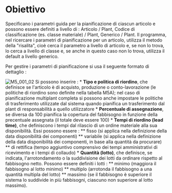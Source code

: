 # Obiettivo
Specificano i parametri guida per la pianificazione di ciascun articolo e possono essere definiti a livello di :  Articolo / Plant, Codice di classificazione (es. classe materiale) / Plant, Generico / Plant.
Il programma, nel ricercare i parametri di pianificazione per un articolo, utilizza il metodo della "risalita", cioè cerca il parametro a livello di articolo e, se non lo trova, lo cerca a livello di classe e, se anche in questo caso non lo trova, utilizza il default a livello generico.

Per gestire i parametri di pianificazione si usa il seguente formato di dettaglio : 

![M5_001_02](https://doc.smeup.com/immagini/MBDOC_OGG-P_M5ARTP/M5_001_02.png)
Si possono inserire : 
 \* __Tipo e politica di riordino__, che definisce se l'articolo è di acquisto, produzione o conto-lavorazione (le politiche di riordino sono definite nella tabella M5A); nel caso di pianificazione multiplant completa si possono anche impostare le politiche di trasferimento utilizzate dal sistema quando pianifica un trasferimento dal plant di responsabilità a quello utilizzatore
 \* __Percentuale di assegnazione__, se diversa da 100 pianifica la copertura del fabbisogno in funzione della precentuale assegnata (il totale deve essere 100)
 \* __Tempi di riordino (lead time)__, che definiscono i tempi dal rilascio di un ordine materiale alla sua disponibilità.
Essi possono essere : 
 \*\* fisso (si applica nella definizione della data disponibilità dei componenti)
 \*\* variabile (si applica nella definizione della data disponibilità dei componenti, in base alla quantità da procurare)
 \*\* di rettifica (tempo aggiuntivo comprensivo dei tempi amministrativi di ricevimento e i tempi di collaudo)
 \* __Quantità (lotto)__, che definisce, se indicata, l'arrotondamento o la suddivisione dei lotti da ordinare rispetto al fabbisogno netto.
Possono essere definiti i lotti : 
 \*\* minimo (maggiora il fabbisogno al lotto minimo)
 \*\* multiplo (arrotonda il fabbisogno a una quantità multipla del lotto)
 \*\* massimo (se il fabbisogno è superiore il sistema lo suddivide in più fabbisogni, ciascuno non superiore al lotto massimo).
